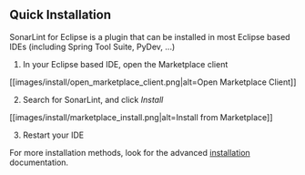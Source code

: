 ## Quick Installation

SonarLint for Eclipse is a plugin that can be installed in most Eclipse based IDEs (including Spring Tool Suite, PyDev, ...)

1.  In your Eclipse based IDE, open the Marketplace client

[[images/install/open_marketplace_client.png|alt=Open Marketplace Client]]

2. Search for SonarLint, and click _Install_

[[images/install/marketplace_install.png|alt=Install from Marketplace]]

3. Restart your IDE

For more installation methods, look for the advanced [installation](Installation) documentation.